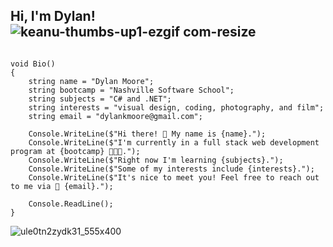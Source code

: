 ## Hi, I'm Dylan! ![keanu-thumbs-up1-ezgif com-resize](https://github.com/dylankmoore/dylankmoore/assets/134669892/cd99b66b-0a04-4242-a088-561aa66beae3)

```

void Bio()
{
    string name = "Dylan Moore";
    string bootcamp = "Nashville Software School";
    string subjects = "C# and .NET";
    string interests = "visual design, coding, photography, and film";
    string email = "dylankmoore@gmail.com";

    Console.WriteLine($"Hi there! 👋 My name is {name}.");
    Console.WriteLine($"I'm currently in a full stack web development program at {bootcamp} 👩🏻‍💻.");
    Console.WriteLine($"Right now I'm learning {subjects}.");
    Console.WriteLine($"Some of my interests include {interests}.");
    Console.WriteLine($"It's nice to meet you! Feel free to reach out to me via 📧 {email}.");

    Console.ReadLine();
}

```

 ![ule0tn2zydk31_555x400](https://github.com/dylankmoore/LAB-pet-adoption/assets/134669892/d0c42269-6399-4b46-9f34-42780246241a)

 <!---
dylankmoore/dylankmoore is a ✨ special ✨ repository because its `README.md` (this file) appears on your GitHub profile.
You can click the Preview link to take a look at your changes.
--->
